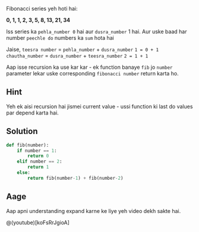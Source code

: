 Fibonacci series yeh hoti hai: 

**0, 1, 1, 2, 3, 5, 8, 13, 21, 34**

Iss series ka `pehla_number 0` hai aur `dusra_number` 1 hai. Aur uske baad har number `peechle do` numbers ka `sum` hota hai

Jaise,
`teesra number` = `pehla_number` + `dusra_number`
`1 = 0 + 1`
`chautha_number` = `dusra_number` + `teesra_number`
`2 = 1 + 1`

Aap isse recursion ka use kar kar - ek function banaye `fib` jo `number` parameter lekar uske corresponding `fibonacci number` return karta ho.

## Hint
Yeh ek aisi recursion hai jismei current value - ussi function ki last do values par depend karta hai.

## Solution
```python
def fib(number):
    if number == 1:
        return 0
    elif number == 2:
        return 1
    else:
        return fib(number-1) + fib(number-2)
```

## Aage
Aap apni understanding expand karne ke liye yeh video dekh sakte hai.

@(youtube)[koFsRrJgioA]
